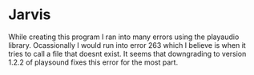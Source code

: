 # Jarvis
 While creating this program I ran into many errors using the playaudio library.
 Ocassionally I would run into error 263 which I believe is when it tries to call a file that doesnt exist.
 It seems that downgrading to version 1.2.2 of playsound fixes this error for the most part.
